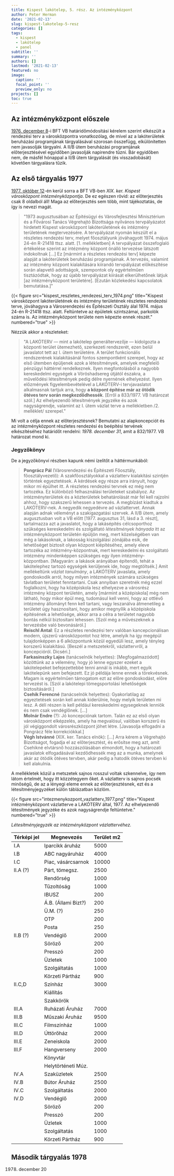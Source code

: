```yaml
---
title: Kispest lakótelep, 5. rész. Az intézményközpont
author: Peter Herman
date: '2021-02-13'
slug: kispest-lakotelep-5-resz
categories: []
tags: 
  - kispest
  - lakótelep
  - panel
subtitle: ''
summary: ''
authors: []
lastmod: '2021-02-13'
featured: no
image:
  caption: ''
  focal_point: ''
  preview_only: no
projects: []
toc: true
---
```


## Az intézményközpont előszele

[1976. december 8](https://library.hungaricana.hu/hu/view/HU_BFL_XXIII_102_a_1_1976-12-08/?pg=430&layout=s)-i BFT VB határidőmódosítási kérelem szerint elkészült a rendezési terv a városközpontra vonatkozólag, de mivel az a lakóterületek beruházási programjának tárgyalásával szorosan összefügg, elkülönítetten nem javasolják tárgyalni. A II/B ütem beruházási programjának előterjesztésével egyidőben javasolják napirendre tűzni. Bár egyidőben nem, de másfél hónappal a II/B ütem tárgyalását (és visszadobását) követően tárgyalásra tűzik.

## Az első tárgyalás 1977

[1977. október 12](https://library.hungaricana.hu/hu/view/HU_BFL_XXIII_102_a_1_1977-10-12/?pg=0&layout=s)-én kerül sorra a BFT VB-ben *XIX. ker. Kispest városközpont intézményközpontja*. De ez egészen rövid: az előterjesztés csak 8 oldalból áll! Maga az előterjesztés sem több, mint tájékoztatás, de így is nevezi magát.

> "1973 augusztusában az Építésügyi és Városfejlesztési Minisztérium és a Fővárosi Tanács Végrehajtó Bizottsága nyilvános tervpályázatot hirdetett Kispest városközpont lakóterületének és intézmény területének megtervezésére. A tervpályázat nyomán készült el a részletes rendezési terv, melyet főosztályunk jóváhagyott 1974. május 24-én R-21418 ttsz. alatt. [1. mellékletben] A tervpályázat összefoglaló értékelése szerint az intézmény központ önálló tervezése látszott indokoltnak [...] Ez [mármint a részletes rendezési terv] képezte alapját a lakóterületek beruházási programjainak. A tervezés, valamint az intézmény központ kialakítására kiírandó tervpályázat előkészítése során alapvető adottságok, szempontok oly egyértelműen tisztázódtak, hogy az újabb tervpályázat kiírását elkerülhetőnek látjuk [az intézményközpont területére]. [Ezután közlekedési kapcsolatok bemutatása.]"

{{< figure src="kispest_reszletes_rendezesi_terv_1974.png" title="Kispest városközpont lakóterületének és intézmény területének részletes rendezési terve, jóváhagyva a Városrendezési és Építészeti Osztály álal 1974. május 24-én R-21418 ttsz. alatt. Feltüntetve az épületek szintszámai, parkolók száma is. Az intézményközpont területe nem képezte ennek részét." numbered="true" >}}

Nézzük akkor a részleteket:
> "A LAKÓTERV — mint a lakótelep generáltervezője — kidolgozta a központi terület ütemezhető, szerkezeti rendszerét, ezen belül javaslatot tett az I. ütem területére. A terület funkcionális rendszerének kialakításánál fontos szempontként szerepel, hogy az első ütemben épüljenek azok a létesítmények, amelyek megfelelő pénzügyi háttérrel rendelkeznek. Ilyen megfontolásból a nagyobb kereskedelmi egységek a Vöröshadsereg útjától északra, a művelődési létesítmények pedig délre nyernének elhelyezést. Ilyen előzmények figyelembevételével a LAKÓTERV-i tervjavaslatot alkalmasnak tartjuk arra, hogy **a központ építése már az ötödik ötéves terv során megkezdődhessék**. [Erről a 833/1977. VB határozat szól.] Az elhelyezendő létesítmények jegyzéke és azok nagyságrendje, valamint az I. ütem vázlat terve a mellékletben /2. melléklet/ szerepel."

Mi volt a célja ennek az előterjesztésnek? Bemutatni az alapkoncepciót és az intézményközpont részletes rendezési és beépítési tervének elkészítéséhez határidőt rendelni: *1978. december 31*, amit a 832/1977. VB határozat mond ki.

### Jegyzőkönyv
De a jegyzőkönyvi részben kapunk némi ízelítőt a háttérmunkából:

> **Pongrácz Pál** (Városrendezési és Építészeti Főosztály, főosztályvezető): A szakfőosztályokkal a vázlatterv kialakítási szintjén történtek egyeztetések. A kérdések egy része arra irányult, hogy mikor mi épülhet itt. A részletes rendezési tervnek ez még nem tartozéka. Ez különböző felhasználási területeket szabályoz. Az intézményterületek és a közterületek behatárolását már fel kell rajzolni ahhoz, hogy szakszerű lehessen a tervezés. A megbízást kiadtuk a LAKÓTERV-nek. A negyedik negyedévre ad vázlattervet. Annak alapján adnak véleményt a szakigazgatási szervek. A II/B ütem, amely augusztusban volt a VB előtt [1977. augusztus 31, lásd a 3. részt], tartalmazza azt a javaslatot, hogy a lakásépítés célcsoporthoz szükséges kereskedelmi és szolgáltató *létesítmények hányada* itt az intézményközpont területén épüljön meg, mert közelségében van még a lakásoknak, a lakosság kiszolgálási zónájába esik, de lehetőséget biztosít olyan központ kiépítéséhez, amely eleve tartozéka az intézmény-központnak, mert kereskedelmi és szolgáltató intézmény mindenképpen szükséges egy ilyen intézmény-központban. [Magyarán: a lakások arányában építendő, tehát a lakótelephez tartozó egységek kerüljenek ide, hogy megtöltsék.] Amit mellékeltünk *vázlat tanulmány*, a LAKÓTERV javaslata, amely gondoskodik arról, hogy milyen intézmények számára szükséges távlatban területet fenntartani. Csak annyiban szeretnék még ezzel foglalkozni, hogy ha középiskola lesz elhelyezve a városrész intézmény központ területén, amely [mármint a középiskola] még nem látható, hogy mikor épül meg, tudomásul kell venni, hogy az ottlévő intézmény állományt fenn kell tartani, vagy leszanálva átmenetileg a területet úgy hasznosítani, hogy amikor megnyílik a középiskola építésének a lehetősége, akkor arra a célra a területet nagyobb bontás nélkül biztosítani lehessen. [Szól még a művészeknek a tervezésbe való bevonásáról.]  
> **Reischl Antal**: Ez a részletes rendezési terv valóban kancepcionálisan modern, újszerű városközpontot hoz létre, amelyik ha így megépül tulajdonképpen a 6 alközpontunk közül egyedüli lesz, amely tényleg korszerű kialakítású. [Beszél a metszetekről, vázlattervről, a koncepcióról. Dicséri.]  
> **Farkasinszky Lajos** (tanácselnök helyettes): [Megfogalmazódott] közöttünk az a vélemény, hogy jó lenne egyszer ezeket a lakótelepeket befejezettebbé tenni annál is inkább, mert egyik lakótelepünk sem befejezett. Ez jó példája lenne ennek a törekvésnek. Magam is egyértelműen támogatom ezt az előre gondoskodást, előre tervezést is. [Szól a lakótelepi tömegsportolási lehetőségek biztosításáról.]  
> **Csehik Ferencné** (tanácselnök helyettes): Gyakorlatilag az egyeztetések során kell annak kiderülnie, hogy melyik területen mi lesz. A déli részen is kell például kereskedelmi egysegeknek lenniök és nem csak vendéglőnek. [...]  
> **Molnár Endre** (?): Jó koncepciónak tartom. Talán ez az első olyan városközpont elképzelés, amely ha megvalósul, valóban korszerű és jól végiggondolt városrészközpont jöhet létre. [Javasolja elfogadni a Pongrácz féle korrekciókkal.]  
> **Végh Istvánné** (XIX. ker. Tanács elnök): [...] Arra kérem a Végrehajtó Bizottságot, fogadja el az előterjesztést, és erősítse meg azt, amit Csehikné elvtársnő hozzászólásában elmondott, hogy a határozati javaslatok elfogadásával kezdődhessék meg az a munka, amelynek akár az ötödik ötéves tervben, akár pedig a hatodik ötéves tervben ki kell alakulnia.  

A mellékletek közül a metszetek sajnos rosszul voltak szkennelve, így nem látom értelmét, hogy itt közzétegyem őket. A vázlatterv is sajnos pocsék minőségű, de az a lényegi eleme ennek az előterjesztésnek, ezt és a létesítményjegyzéket külön táblázatban közlöm.

{{< figure src="intezmenykozpont_vazlatterv_1977.png" title="Kispest intézményközpont vázlatterve a LAKÓTERV által, 1977. Az elhelyezendő létesítmények jegyzéke és azok nagyságrendje feltüntetve." numbered="true" >}}

*Létesítményjegyzék az intézményközpont vázlattervéhez.*

| Térképi jel | Megnevezés          | Terület m2 |
| ----------- | ------------------- | ---------- |
| I.A         | Iparcikk áruház     |       5000 |
| I.B         | ABC nagyáruház      |       4000 |
| I.C         | Piac, vásárcsarnok  |      10000 |
| II.A (?)    | Párt, tömegsz.      |       2500 |
|             | Rendőrség           |       1000 |
|             | Tűzoltóság          |       1000 |
|             | IBUSZ               |        200 |
|             | Á.B. (Állami Bizt?) |        200 |
|             | Ü.M. (?)            |        250 |
|             | OTP                 |        200 |
|             | Posta               |        250 |
| II.B (?)    | Vendéglő            |       2000 |
|             | Söröző              |        200 |
|             | Presszó             |        200 |
|             | Üzletek             |       1000 |
|             | Szolgáltatás        |       1000 |
|             | Körzeti Pártház     |        900 |
| II.C,D      | Színház             |       3000 |
|             | Kiállítás           |            |
|             | Szakkörök           |            |
| III.A       | Ruházati Áruház     |       7000 |
| III.B       | Műszaki Áruház      |       9500 |
| III.C       | Filmszínház         |       1000 |
| III.D       | Úttörőház           |       2000 |
| III.E       | Zeneiskola          |       2000 |
| III.F       | Hangverseny         |       2000 |
|             | Könyvtár            |            |
|             | Helytörténeti Múz.  |            |
| IV.A        | Szaküzletek         |       2500 |
| IV.B        | Bútor Áruház        |       2500 |
| IV.C        | Szolgáltatás        |       2000 |
| IV.D        | Vendéglő            |       2000 |
|             | Söröző              |        200 |
|             | Presszó             |        200 |
|             | Üzletek             |       1000 |
|             | Szolgáltatás        |       1000 |
|             | Körzeti Pártház     |        900 |


## Második tárgyalás 1978
1978. december 20
